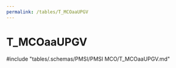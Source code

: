 ```yaml
---
permalink: /tables/T_MCOaaUPGV
---
```

# T_MCOaaUPGV
<!-- SPDX-License-Identifier: MPL-2.0 -->

<!-- ATTENTION : Ne pas supprimer ou modifier la ligne ci-dessous -->
#include "tables/.schemas/PMSI/PMSI MCO/T_MCOaaUPGV.md"
<!-- ATTENTION : Ne pas supprimer ou modifier la ligne ci-dessus -->
